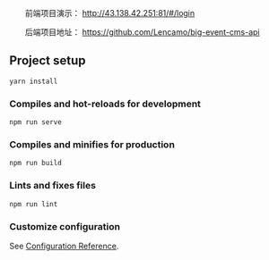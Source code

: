 &emsp;&emsp;前端项目演示： http://43.138.42.251:81/#/login

&emsp;&emsp;后端项目地址： https://github.com/Lencamo/big-event-cms-api

## Project setup
```
yarn install
```

### Compiles and hot-reloads for development
```
npm run serve
```

### Compiles and minifies for production
```
npm run build
```

### Lints and fixes files
```
npm run lint
```

### Customize configuration
See [Configuration Reference](https://cli.vuejs.org/config/).
